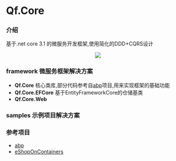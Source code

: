 # Qf.Core

### 介绍
基于.net core 3.1 的微服务开发框架,使用简化的DDD+CQRS设计

<p align="center">
  <img  src="https://raw.githubusercontent.com/ren8179/Qf.Core/master/doc/DDD%2BCQRS%E5%9F%BA%E7%A1%80%E6%A1%86%E6%9E%B6%E7%A4%BA%E6%84%8F%E5%9B%BE.png">
</p>

### framework 微服务框架解决方案
* **Qf.Core**
    核心类库,部分代码参考自[abp](https://github.com/abpframework/abp)项目,用来实现框架的基础功能
* **Qf.Core.EFCore**
    基于EntityFrameworkCore的仓储基类
* **Qf.Core.Web**
    

### samples 示例项目解决方案

### 参考项目
* [abp](https://github.com/abpframework/abp)
* [eShopOnContainers](https://github.com/dotnet-architecture/eShopOnContainers)